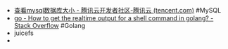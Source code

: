 - [查看mysql数据库大小 - 腾讯云开发者社区-腾讯云 (tencent.com)](https://cloud.tencent.com/developer/article/1525625) #MySQL
- [go - How to get the realtime output for a shell command in golang? - Stack Overflow](https://stackoverflow.com/questions/37091316/how-to-get-the-realtime-output-for-a-shell-command-in-golang) #Golang
- juicefs
-